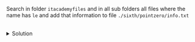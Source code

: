 Search in folder `itacademyfiles` and  in all sub folders all files where the name has `le` and add that information to file `./sixth/pointzero/info.txt`

<br>

<details>
<summary>Solution</summary>

```
find ./itacademyfiles/ -name "*le*" -type f >> ./sixth/pointzero/info.txt
```{{exec}}
</details>
